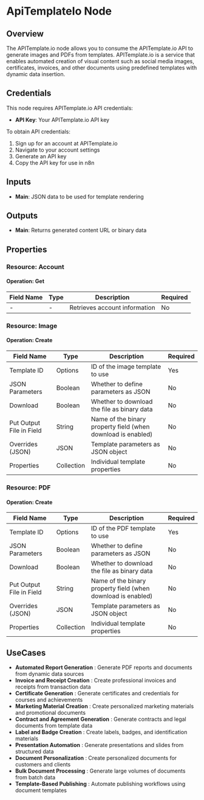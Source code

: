# ApiTemplateIo Node

## Overview

The APITemplate.io node allows you to consume the APITemplate.io API to generate images and PDFs from templates. APITemplate.io is a service that enables automated creation of visual content such as social media images, certificates, invoices, and other documents using predefined templates with dynamic data insertion.

## Credentials

This node requires APITemplate.io API credentials:
- **API Key**: Your APITemplate.io API key

To obtain API credentials:
1. Sign up for an account at APITemplate.io
2. Navigate to your account settings
3. Generate an API key
4. Copy the API key for use in n8n

## Inputs

- **Main**: JSON data to be used for template rendering

## Outputs

- **Main**: Returns generated content URL or binary data

## Properties

### Resource: Account

#### Operation: Get
| Field Name | Type | Description | Required |
|---|---|---|---|
| - | - | Retrieves account information | No |

### Resource: Image

#### Operation: Create
| Field Name | Type | Description | Required |
|---|---|---|---|
| Template ID | Options | ID of the image template to use | Yes |
| JSON Parameters | Boolean | Whether to define parameters as JSON | No |
| Download | Boolean | Whether to download the file as binary data | No |
| Put Output File in Field | String | Name of the binary property field (when download is enabled) | No |
| Overrides (JSON) | JSON | Template parameters as JSON object | No |
| Properties | Collection | Individual template properties | No |

### Resource: PDF

#### Operation: Create
| Field Name | Type | Description | Required |
|---|---|---|---|
| Template ID | Options | ID of the PDF template to use | Yes |
| JSON Parameters | Boolean | Whether to define parameters as JSON | No |
| Download | Boolean | Whether to download the file as binary data | No |
| Put Output File in Field | String | Name of the binary property field (when download is enabled) | No |
| Overrides (JSON) | JSON | Template parameters as JSON object | No |
| Properties | Collection | Individual template properties | No |

## UseCases

- **Automated Report Generation** : Generate PDF reports and documents from dynamic data sources
- **Invoice and Receipt Creation** : Create professional invoices and receipts from transaction data
- **Certificate Generation** : Generate certificates and credentials for courses and achievements
- **Marketing Material Creation** : Create personalized marketing materials and promotional documents
- **Contract and Agreement Generation** : Generate contracts and legal documents from template data
- **Label and Badge Creation** : Create labels, badges, and identification materials
- **Presentation Automation** : Generate presentations and slides from structured data
- **Document Personalization** : Create personalized documents for customers and clients
- **Bulk Document Processing** : Generate large volumes of documents from batch data
- **Template-Based Publishing** : Automate publishing workflows using document templates

